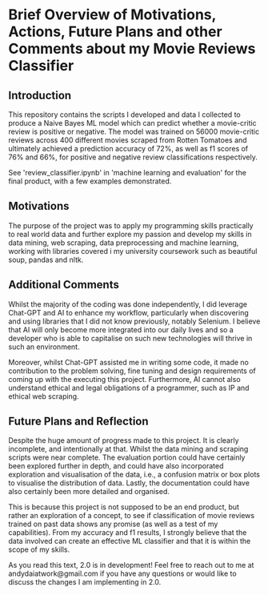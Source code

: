<h1>Brief Overview of Motivations, Actions, Future Plans and other Comments about my Movie Reviews Classifier</h1>
<h2>Introduction</h2>
<p>This repository contains the scripts I developed and data I collected to produce a Naive Bayes ML model which can predict whether a movie-critic review is positive or negative. The model was trained on 56000 movie-critic reviews across 400 different movies scraped from Rotten Tomatoes and ultimately achieved a prediction accuracy of 72%, as well as f1 scores of 76% and 66%, for positive and negative review classifications respectively. </p>
<p>See 'review_classifier.ipynb' in 'machine learning and evaluation' for the final product, with a few examples demonstrated.</p>
<h2>Motivations</h2>
<p>The purpose of the project was to apply my programming skills practically to real world data and further explore my passion and develop my skills in data mining, web scraping, data preprocessing and machine learning, working with libraries covered i my university coursework such as beautiful soup, pandas and nltk.</p>
<h2>Additional Comments</h2>
<p>Whilst the majority of the coding was done independently, I did leverage Chat-GPT and AI to enhance my workflow, particularly when discovering and using libraries that I did not know previously, notably Selenium. I believe that AI will only become more integrated into our daily lives and so a developer who is able to capitalise on such new technologies will thrive in such an environment.</p>
<p>Moreover, whilst Chat-GPT assisted me in writing some code, it made no contribution to the problem solving, fine tuning and design requirements of coming up with the executing this project. Furthermore, AI cannot also understand ethical and legal obligations of a programmer, such as IP and ethical web scraping.</p>
<h2>Future Plans and Reflection</h2>
<p>Despite the huge amount of progress made to this project. It is clearly incomplete, and intentionally at that. Whilst the data mining and scraping scripts were near complete. The evaluation portion could have certainly been explored further in depth, and could have also incorporated exploration and visualisation of the data, i.e., a confusion matrix or box plots to visualise the distribution of data. Lastly, the documentation could have also certainly been more detailed and organised.</p>
<p>This is because this project is not supposed to be an end product, but rather an exploration of a concept, to see if classification of movie reviews trained on past data shows any promise (as well as a test of my capabilities). From my accuracy and f1 results, I strongly believe that the data involved can create an effective ML classifier and that it is within the scope of my skills. </p>
<p>As you read this text, 2.0 is in development! Feel free to reach out to me at andydaiatwork@gmail.com if you have any questions or would like to discuss the changes I am implementing in 2.0.</p>
